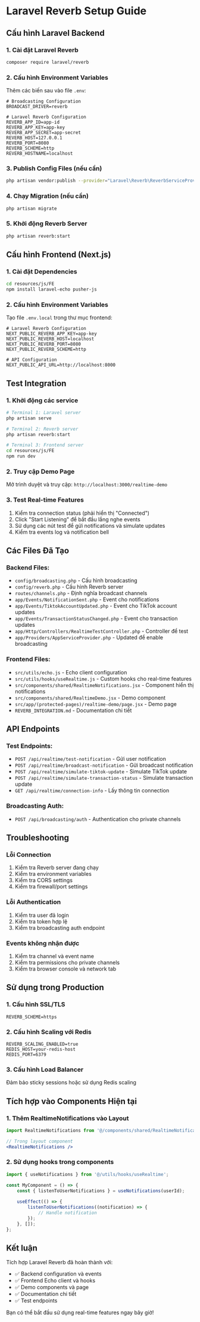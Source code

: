 # Laravel Reverb Setup Guide

## Cấu hình Laravel Backend

### 1. Cài đặt Laravel Reverb
```bash
composer require laravel/reverb
```

### 2. Cấu hình Environment Variables
Thêm các biến sau vào file `.env`:

```env
# Broadcasting Configuration
BROADCAST_DRIVER=reverb

# Laravel Reverb Configuration
REVERB_APP_ID=app-id
REVERB_APP_KEY=app-key
REVERB_APP_SECRET=app-secret
REVERB_HOST=127.0.0.1
REVERB_PORT=8080
REVERB_SCHEME=http
REVERB_HOSTNAME=localhost
```

### 3. Publish Config Files (nếu cần)
```bash
php artisan vendor:publish --provider="Laravel\Reverb\ReverbServiceProvider"
```

### 4. Chạy Migration (nếu cần)
```bash
php artisan migrate
```

### 5. Khởi động Reverb Server
```bash
php artisan reverb:start
```

## Cấu hình Frontend (Next.js)

### 1. Cài đặt Dependencies
```bash
cd resources/js/FE
npm install laravel-echo pusher-js
```

### 2. Cấu hình Environment Variables
Tạo file `.env.local` trong thư mục frontend:

```env
# Laravel Reverb Configuration
NEXT_PUBLIC_REVERB_APP_KEY=app-key
NEXT_PUBLIC_REVERB_HOST=localhost
NEXT_PUBLIC_REVERB_PORT=8080
NEXT_PUBLIC_REVERB_SCHEME=http

# API Configuration
NEXT_PUBLIC_API_URL=http://localhost:8000
```

## Test Integration

### 1. Khởi động các service
```bash
# Terminal 1: Laravel server
php artisan serve

# Terminal 2: Reverb server
php artisan reverb:start

# Terminal 3: Frontend server
cd resources/js/FE
npm run dev
```

### 2. Truy cập Demo Page
Mở trình duyệt và truy cập: `http://localhost:3000/realtime-demo`

### 3. Test Real-time Features
1. Kiểm tra connection status (phải hiển thị "Connected")
2. Click "Start Listening" để bắt đầu lắng nghe events
3. Sử dụng các nút test để gửi notifications và simulate updates
4. Kiểm tra events log và notification bell

## Các Files Đã Tạo

### Backend Files:
- `config/broadcasting.php` - Cấu hình broadcasting
- `config/reverb.php` - Cấu hình Reverb server
- `routes/channels.php` - Định nghĩa broadcast channels
- `app/Events/NotificationSent.php` - Event cho notifications
- `app/Events/TiktokAccountUpdated.php` - Event cho TikTok account updates
- `app/Events/TransactionStatusChanged.php` - Event cho transaction updates
- `app/Http/Controllers/RealtimeTestController.php` - Controller để test
- `app/Providers/AppServiceProvider.php` - Updated để enable broadcasting

### Frontend Files:
- `src/utils/echo.js` - Echo client configuration
- `src/utils/hooks/useRealtime.js` - Custom hooks cho real-time features
- `src/components/shared/RealtimeNotifications.jsx` - Component hiển thị notifications
- `src/components/shared/RealtimeDemo.jsx` - Demo component
- `src/app/(protected-pages)/realtime-demo/page.jsx` - Demo page
- `REVERB_INTEGRATION.md` - Documentation chi tiết

## API Endpoints

### Test Endpoints:
- `POST /api/realtime/test-notification` - Gửi user notification
- `POST /api/realtime/broadcast-notification` - Gửi broadcast notification
- `POST /api/realtime/simulate-tiktok-update` - Simulate TikTok update
- `POST /api/realtime/simulate-transaction-status` - Simulate transaction update
- `GET /api/realtime/connection-info` - Lấy thông tin connection

### Broadcasting Auth:
- `POST /api/broadcasting/auth` - Authentication cho private channels

## Troubleshooting

### Lỗi Connection
1. Kiểm tra Reverb server đang chạy
2. Kiểm tra environment variables
3. Kiểm tra CORS settings
4. Kiểm tra firewall/port settings

### Lỗi Authentication
1. Kiểm tra user đã login
2. Kiểm tra token hợp lệ
3. Kiểm tra broadcasting auth endpoint

### Events không nhận được
1. Kiểm tra channel và event name
2. Kiểm tra permissions cho private channels
3. Kiểm tra browser console và network tab

## Sử dụng trong Production

### 1. Cấu hình SSL/TLS
```env
REVERB_SCHEME=https
```

### 2. Cấu hình Scaling với Redis
```env
REVERB_SCALING_ENABLED=true
REDIS_HOST=your-redis-host
REDIS_PORT=6379
```

### 3. Cấu hình Load Balancer
Đảm bảo sticky sessions hoặc sử dụng Redis scaling

## Tích hợp vào Components Hiện tại

### 1. Thêm RealtimeNotifications vào Layout
```jsx
import RealtimeNotifications from '@/components/shared/RealtimeNotifications';

// Trong layout component
<RealtimeNotifications />
```

### 2. Sử dụng hooks trong components
```jsx
import { useNotifications } from '@/utils/hooks/useRealtime';

const MyComponent = () => {
    const { listenToUserNotifications } = useNotifications(userId);
    
    useEffect(() => {
        listenToUserNotifications((notification) => {
            // Handle notification
        });
    }, []);
};
```

## Kết luận

Tích hợp Laravel Reverb đã hoàn thành với:
- ✅ Backend configuration và events
- ✅ Frontend Echo client và hooks
- ✅ Demo components và page
- ✅ Documentation chi tiết
- ✅ Test endpoints

Bạn có thể bắt đầu sử dụng real-time features ngay bây giờ!
